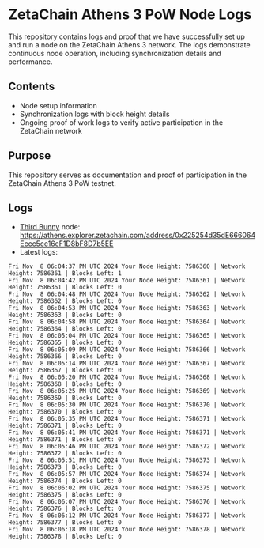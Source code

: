 # ZetaChain Athens 3 PoW Node Logs
This repository contains logs and proof that we have successfully set up and run a node on the ZetaChain Athens 3 network. The logs demonstrate continuous node operation, including synchronization details and performance.

## Contents
- Node setup information
- Synchronization logs with block height details
- Ongoing proof of work logs to verify active participation in the ZetaChain network

## Purpose
This repository serves as documentation and proof of participation in the ZetaChain Athens 3 PoW testnet.

## Logs

- [Third Bunny](https://thirdbunny.xyz/) node: https://athens.explorer.zetachain.com/address/0x225254d35dE666064Eccc5ce16eF1D8bF8D7b5EE
- Latest logs:
```
Fri Nov  8 06:04:37 PM UTC 2024 Your Node Height: 7586360 | Network Height: 7586361 | Blocks Left: 1
Fri Nov  8 06:04:42 PM UTC 2024 Your Node Height: 7586361 | Network Height: 7586361 | Blocks Left: 0
Fri Nov  8 06:04:48 PM UTC 2024 Your Node Height: 7586362 | Network Height: 7586362 | Blocks Left: 0
Fri Nov  8 06:04:53 PM UTC 2024 Your Node Height: 7586363 | Network Height: 7586363 | Blocks Left: 0
Fri Nov  8 06:04:58 PM UTC 2024 Your Node Height: 7586364 | Network Height: 7586364 | Blocks Left: 0
Fri Nov  8 06:05:04 PM UTC 2024 Your Node Height: 7586365 | Network Height: 7586365 | Blocks Left: 0
Fri Nov  8 06:05:09 PM UTC 2024 Your Node Height: 7586366 | Network Height: 7586366 | Blocks Left: 0
Fri Nov  8 06:05:14 PM UTC 2024 Your Node Height: 7586367 | Network Height: 7586367 | Blocks Left: 0
Fri Nov  8 06:05:20 PM UTC 2024 Your Node Height: 7586368 | Network Height: 7586368 | Blocks Left: 0
Fri Nov  8 06:05:25 PM UTC 2024 Your Node Height: 7586369 | Network Height: 7586369 | Blocks Left: 0
Fri Nov  8 06:05:30 PM UTC 2024 Your Node Height: 7586370 | Network Height: 7586370 | Blocks Left: 0
Fri Nov  8 06:05:35 PM UTC 2024 Your Node Height: 7586371 | Network Height: 7586371 | Blocks Left: 0
Fri Nov  8 06:05:41 PM UTC 2024 Your Node Height: 7586371 | Network Height: 7586371 | Blocks Left: 0
Fri Nov  8 06:05:46 PM UTC 2024 Your Node Height: 7586372 | Network Height: 7586372 | Blocks Left: 0
Fri Nov  8 06:05:51 PM UTC 2024 Your Node Height: 7586373 | Network Height: 7586373 | Blocks Left: 0
Fri Nov  8 06:05:57 PM UTC 2024 Your Node Height: 7586374 | Network Height: 7586374 | Blocks Left: 0
Fri Nov  8 06:06:02 PM UTC 2024 Your Node Height: 7586375 | Network Height: 7586375 | Blocks Left: 0
Fri Nov  8 06:06:07 PM UTC 2024 Your Node Height: 7586376 | Network Height: 7586376 | Blocks Left: 0
Fri Nov  8 06:06:12 PM UTC 2024 Your Node Height: 7586377 | Network Height: 7586377 | Blocks Left: 0
Fri Nov  8 06:06:18 PM UTC 2024 Your Node Height: 7586378 | Network Height: 7586378 | Blocks Left: 0
```

